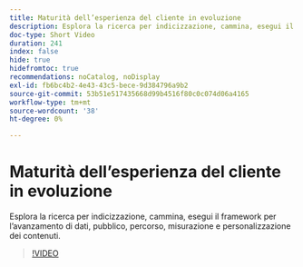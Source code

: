 ```yaml
---
title: Maturità dell’esperienza del cliente in evoluzione
description: Esplora la ricerca per indicizzazione, cammina, esegui il framework per l’avanzamento di dati, pubblico, percorso, misurazione e personalizzazione dei contenuti.
doc-type: Short Video
duration: 241
index: false
hide: true
hidefromtoc: true
recommendations: noCatalog, noDisplay
exl-id: fb6bc4b2-4e43-43c5-bece-9d384796a9b2
source-git-commit: 53b51e517435668d99b4516f80c0c074d06a4165
workflow-type: tm+mt
source-wordcount: '38'
ht-degree: 0%

---
```


# Maturità dell’esperienza del cliente in evoluzione

Esplora la ricerca per indicizzazione, cammina, esegui il framework per l’avanzamento di dati, pubblico, percorso, misurazione e personalizzazione dei contenuti.

<!-- 85_S651_3442537_240_evolving-customer-experience-maturity -->
>[!VIDEO](https://video.tv.adobe.com/v/3458293/?learn=on&enablevpops=true)
